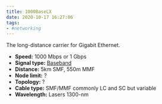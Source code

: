 ```yaml
---
title: 1000BaseLX	
date: 2020-10-17 16:27:06
tags:
- #networking
---
```


The long-distance carrier for Gigabit Ethernet.

* **Speed:** 1000 Mbps or 1 Gbps
* **Signal type:** [Baseband](2020-10-17--16-01-02Z--baseband.md)
* **Distance:** 5km SMF, 550m MMF
* **Node limit:** ?
* **Topology:** ?
* **Cable type:** SMF/MMF commonly LC and SC but variable
* **Wavelength:** Lasers 1300-nm
